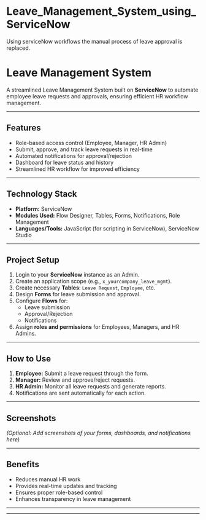 # Leave_Management_System_using_ServiceNow
Using serviceNow workflows the manual process of leave approval is replaced.
# Leave Management System

A streamlined Leave Management System built on **ServiceNow** to automate employee leave requests and approvals, ensuring efficient HR workflow management.

---

## Features

- Role-based access control (Employee, Manager, HR Admin)  
- Submit, approve, and track leave requests in real-time  
- Automated notifications for approval/rejection  
- Dashboard for leave status and history  
- Streamlined HR workflow for improved efficiency

---

## Technology Stack

- **Platform:** ServiceNow  
- **Modules Used:** Flow Designer, Tables, Forms, Notifications, Role Management  
- **Languages/Tools:** JavaScript (for scripting in ServiceNow), ServiceNow Studio  

---

## Project Setup

1. Login to your **ServiceNow** instance as an Admin.  
2. Create an application scope (e.g., `x_yourcompany_leave_mgmt`).  
3. Create necessary **Tables**: `Leave Request`, `Employee`, etc.  
4. Design **Forms** for leave submission and approval.  
5. Configure **Flows** for:  
   - Leave submission  
   - Approval/Rejection  
   - Notifications  
6. Assign **roles and permissions** for Employees, Managers, and HR Admins.  

---

## How to Use

1. **Employee:** Submit a leave request through the form.  
2. **Manager:** Review and approve/reject requests.  
3. **HR Admin:** Monitor all leave requests and generate reports.  
4. Notifications are sent automatically for each action.  

---

## Screenshots

*(Optional: Add screenshots of your forms, dashboards, and notifications here)*  

---

## Benefits

- Reduces manual HR work  
- Provides real-time updates and tracking  
- Ensures proper role-based control  
- Enhances transparency in leave management  

---
---

